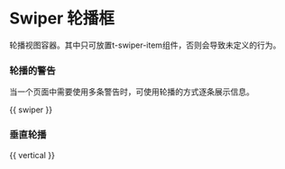 # Swiper 轮播框

轮播视图容器。其中只可放置t-swiper-item组件，否则会导致未定义的行为。


### 轮播的警告

当一个页面中需要使用多条警告时，可使用轮播的方式逐条展示信息。

{{ swiper }}

### 垂直轮播

{{ vertical }}
